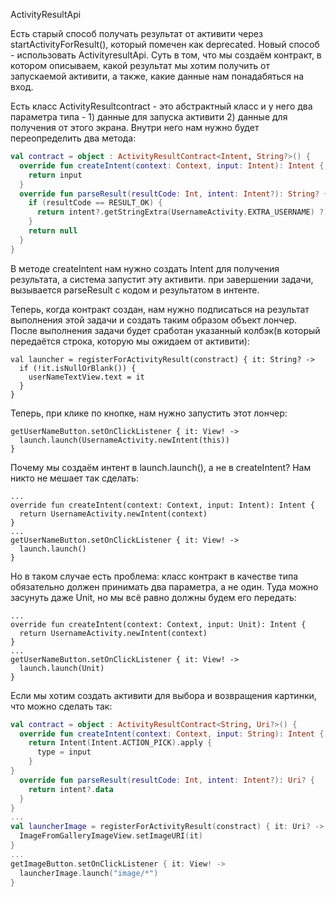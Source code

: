 
ActivityResultApi

Есть старый способ получать результат от активити через startActivityForResult(), который помечен как deprecated. 
Новый способ - использовать ActivityresultApi. Суть в том, что мы создаём контракт, в котором описываем, какой результат мы хотим получить от запускаемой активити, а также, какие данные нам понадабяться на вход.

Есть класс ActivityResultcontract - это абстрактный класс и у него два параметра типа - 1) данные для запуска активити 2) данные для получения от этого экрана. Внутри него нам нужно будет переопределить два метода:

```kotlin
val contract = object : ActivityResultContract<Intent, String?>() {
  override fun createIntent(context: Context, input: Intent): Intent {
    return input
  }
  override fun parseResult(resultCode: Int, intent: Intent?): String? {
    if (resultCode == RESULT_OK) {
      return intent?.getStringExtra(UsernameActivity.EXTRA_USERNAME) ?: ""
    } 
    return null
  }
}
```

В методе createIntent нам нужно создать Intent для получения результата, а система запустит эту активити.
при завершении задачи, вызывается parseResult с кодом и результатом в интенте.

Теперь, когда контракт создан, нам нужно подписаться на результат выполнения этой задачи и создать таким образом объект лончер. После выполнения задачи будет сработан указанный колбэк(в который передаётся строка, которую мы ожидаем от активити):

```
val launcher = registerForActivityResult(constract) { it: String? ->
  if (!it.isNullOrBlank()) {
    userNameTextView.text = it
  }
}
```

Теперь, при клике по кнопке, нам нужно запустить этот лончер:

```
getUserNameButton.setOnClickListener { it: View! ->
  launch.launch(UsernameActivity.newIntent(this))
}
```

Почему мы создаём интент в launch.launch(), а не в createIntent? Нам никто не мешает так сделать:

```
...
override fun createIntent(context: Context, input: Intent): Intent {
  return UsernameActivity.newIntent(context)
}
...
getUserNameButton.setOnClickListener { it: View! ->
  launch.launch()
}
```

Но в таком случае есть проблема: класс контракт в качестве типа обязательно должен принимать два параметра, а не один. Туда можно засунуть даже Unit, но мы всё равно должны будем его передать:

```
...
override fun createIntent(context: Context, input: Unit): Intent {
  return UsernameActivity.newIntent(context)
}
...
getUserNameButton.setOnClickListener { it: View! ->
  launch.launch(Unit)
}
```

Если мы хотим создать активити для выбора и возвращения картинки, что можно сделать так:

```kotlin
val contract = object : ActivityResultContract<String, Uri?>() {
  override fun createIntent(context: Context, input: String): Intent {
    return Intent(Intent.ACTION_PICK).apply {
      type = input
    }
}
  override fun parseResult(resultCode: Int, intent: Intent?): Uri? {
    return intent?.data
  }
}
...
val launcherImage = registerForActivityResult(constract) { it: Uri? ->
  ImageFromGalleryImageView.setImageURI(it)
}
...
getImageButton.setOnClickListener { it: View! ->
  launcherImage.launch("image/*")
}
```


```


















```
